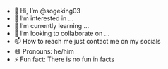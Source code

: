 - 👋 Hi, I’m @sogeking03
- 👀 I’m interested in ...
- 🌱 I’m currently learning ...
- 💞️ I’m looking to collaborate on ...
- 📫 How to reach me just contact me on my socials
- 😄 Pronouns: he/him 
- ⚡ Fun fact: There is no fun in facts

<!---
sogeking03/sogeking03 is a ✨ special ✨ repository because its `README.md` (this file) appears on your GitHub profile.
You can click the Preview link to take a look at your changes.
--->
